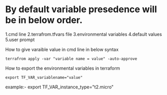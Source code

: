 # By default variable presedence will be in below order.

1.cmd line
2.terrafrom.tfvars file
3.environmental variables
4.default values
5.user prompt

How to give varaible value in cmd line in below syntax

```
terrafrom apply -var "variable name = value" -auto-approve
```

How to export the environmental variables in terraform

```
export TF_VAR_variablename="value"
```

example:- export TF_VAR_instance_type="t2.micro"